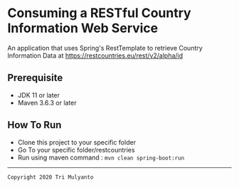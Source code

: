 # Consuming a RESTful Country Information Web Service 
An application that uses Spring's RestTemplate to retrieve Country Information Data at https://restcountries.eu/rest/v2/alpha/id

## Prerequisite
- JDK 11 or later
- Maven 3.6.3 or later

## How To Run
- Clone this project to your specific folder
- Go To your specific folder/restcountries
- Run using maven command :
`mvn clean spring-boot:run`

---
```
Copyright 2020 Tri Mulyanto

